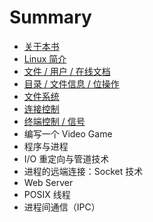 # Summary

* [关于本书](README.md)
* [Linux 简介](chapter1.md)
* [文件 / 用户 / 在线文档](wen-jian-yong-hu-zai-xian-wen-dang.md)
* [目录 / 文件信息 / 位操作](mu-lu-wen-jian-xin-xi-wei-cao-zuo.md)
* [文件系统](wen-jian-xi-tong.md)
* [连接控制](lian-jie-kong-zhi.md)
* [终端控制 / 信号](zhong-duan-kong-zhi-xin-hao.md)
* 编写一个 Video Game
* 程序与进程
* I/O 重定向与管道技术
* 进程的远端连接：Socket 技术
* Web Server
* POSIX 线程
* 进程间通信（IPC）

